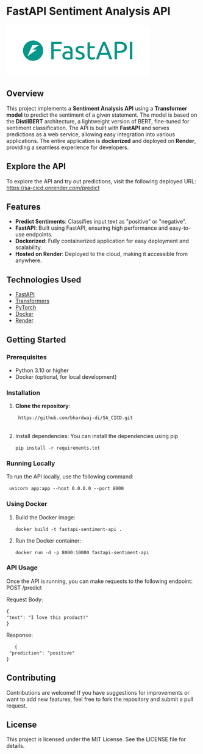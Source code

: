 # FastAPI Sentiment Analysis API


![alt text](image.png)

## Overview

This project implements a **Sentiment Analysis API** using a **Transformer model** to predict the sentiment of a given statement. The model is based on the **DistilBERT** architecture, a lightweight version of BERT, fine-tuned for sentiment classification. The API is built with **FastAPI** and serves predictions as a web service, allowing easy integration into various applications. The entire application is **dockerized** and deployed on **Render**, providing a seamless experience for developers.

## Explore the API
To explore the API and try out predictions, visit the following deployed URL:
https://sa-cicd.onrender.com/predict

## Features

- **Predict Sentiments**: Classifies input text as "positive" or "negative".
- **FastAPI**: Built using FastAPI, ensuring high performance and easy-to-use endpoints.
- **Dockerized**: Fully containerized application for easy deployment and scalability.
- **Hosted on Render**: Deployed to the cloud, making it accessible from anywhere.

## Technologies Used

- [FastAPI](https://fastapi.tiangolo.com/)
- [Transformers](https://huggingface.co/transformers/)
- [PyTorch](https://pytorch.org/)
- [Docker](https://www.docker.com/)
- [Render](https://render.com/)

## Getting Started

### Prerequisites

- Python 3.10 or higher
- Docker (optional, for local development)

### Installation

1. **Clone the repository**:
   ```bash
    https://github.com/bhardwaj-di/SA_CICD.git
    
2. Install dependencies: You can install the dependencies using pip
    ```
    pip install -r requirements.txt

### Running Locally
To run the API locally, use the following command:
   ```
    uvicorn app:app --host 0.0.0.0 --port 8000

```

### Using Docker
1. Build the Docker image:
    ```
    docker build -t fastapi-sentiment-api .
2. Run the Docker container:
    ```
    docker run -d -p 8000:10000 fastapi-sentiment-api

### API Usage
Once the API is running, you can make requests to the following endpoint:
POST /predict

Request Body:
   ```
{
  "text": "I love this product!"
}
```

Response:
 ```
    {
  "prediction": "positive"
}
```

## Contributing

Contributions are welcome! If you have suggestions for improvements or want to add new features, feel free to fork the repository and submit a pull request.

## License
This project is licensed under the MIT License. See the LICENSE file for details.
